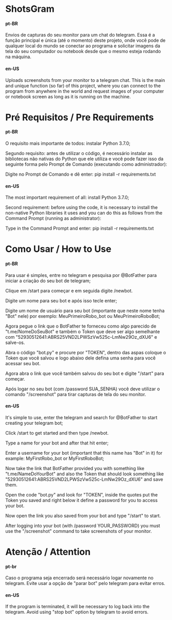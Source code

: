 # ShotsGram
#### pt-BR
<p>Envios de capturas do seu monitor para um chat do telegram. Essa é a função principal e única (até o momento) deste projeto, onde você pode de qualquer local do mundo se conectar ao programa e solicitar imagens da tela do seu computador ou notebook desde que o mesmo esteja rodando na máquina.</p>

#### en-US
<p>Uploads screenshots from your monitor to a telegram chat. This is the main and unique function (so far) of this project, where you can connect to the program from anywhere in the world and request images of your computer or notebook screen as long as it is running on the machine.</p>

# Pré Requisitos / Pre Requirements
#### pt-BR
<p>O requisito mais importante de todos: instalar Python 3.7.0;<br>
<p>Segundo requisito: antes de utilizar o código, é necessário instalar as bibliotecas não nativas do Python que ele utiliza e você pode fazer isso da seguinte forma pelo Prompt de Comando (executando como administrador):</p>
<p>Digite no Prompt de Comando e dê enter:  pip install -r requirements.txt</p>

#### en-US
<p>The most important requirement of all: install Python 3.7.0;</p>
<p>Second requirement: before using the code, it is necessary to install the non-native Python libraries it uses and you can do this as follows from the Command Prompt (running as administrator):</p>
<p>Type in the Command Prompt and enter: pip install -r requirements.txt</p>

# Como Usar / How to Use
#### pt-BR
<p>Para usar é simples, entre no telegram e pesquisa por @BotFather para iniciar a criação do seu bot de telegram;</p>
<p>Clique em /start para começar e em seguida digite /newbot.</p>
<p>Digite um nome para seu bot e após isso tecle enter;</p>
<p>Digite um nome de usuário para seu bot (importante que neste nome tenha "Bot" nele) por exemplo: MeuPrimeiroRobo_bot ou MeuPrimeiroRoboBot;</p>
<p>Agora pegue o link que o BotFather te forneceu como algo parecido de "t.me/NomeDoSeuBot" e também o Token que deve ser algo semelhante com "52930512641:ABRS25VND2LPWSzVw525c-LmNw29Oz_dXU6" e salve-os.</p>
<p>Abra o código "bot.py" e procure por "TOKEN", dentro das aspas coloque o Token que você salvou e logo abaixo dele defina uma senha para você acessar seu bot.</p>
<p>Agora abra o link que você também salvou do seu bot e digite "/start" para começar.</p>
<p>Após logar no seu bot (com /password SUA_SENHA) você deve utilizar o comando "/screenshot" para tirar capturas de tela do seu monitor.</p>

#### en-US
<p>It's simple to use, enter the telegram and search for @BotFather to start creating your telegram bot;</p>
<p>Click /start to get started and then type /newbot.</p>
<p>Type a name for your bot and after that hit enter;</p>
<p>Enter a username for your bot (important that this name has "Bot" in it) for example: MyFirstRobo_bot or MyFirstRoboBot;</p>
<p>Now take the link that BotFather provided you with something like "t.me/NameDoYourBot" and also the Token that should look something like "52930512641:ABRS25VND2LPWSzVw525c-LmNw29Oz_dXU6" and save them.</p>
<p>Open the code "bot.py" and look for "TOKEN", inside the quotes put the Token you saved and right below it define a password for you to access your bot.</p>
<p>Now open the link you also saved from your bot and type "/start" to start.</p>
<p>After logging into your bot (with /password YOUR_PASSWORD) you must use the "/screenshot" command to take screenshots of your monitor.</p>

# Atenção / Attention
#### pt-br
<p>Caso o programa seja encerrado será necessário logar novamente no telegram. Evite usar a opção de "parar bot" pelo telegram para evitar erros.</p>

#### en-US
<p>If the program is terminated, it will be necessary to log back into the telegram. Avoid using "stop bot" option by telegram to avoid errors.</p>
